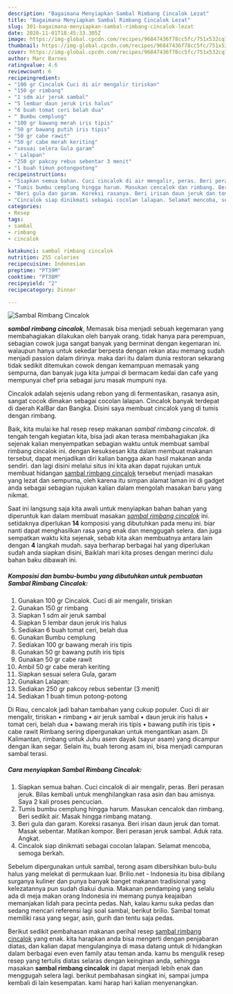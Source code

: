 ```yaml
---
description: "Bagaimana Menyiapkan Sambal Rimbang Cincalok Lezat"
title: "Bagaimana Menyiapkan Sambal Rimbang Cincalok Lezat"
slug: 301-bagaimana-menyiapkan-sambal-rimbang-cincalok-lezat
date: 2020-11-01T18:45:33.305Z
image: https://img-global.cpcdn.com/recipes/96847436f78cc5fc/751x532cq70/sambal-rimbang-cincalok-foto-resep-utama.jpg
thumbnail: https://img-global.cpcdn.com/recipes/96847436f78cc5fc/751x532cq70/sambal-rimbang-cincalok-foto-resep-utama.jpg
cover: https://img-global.cpcdn.com/recipes/96847436f78cc5fc/751x532cq70/sambal-rimbang-cincalok-foto-resep-utama.jpg
author: Marc Barnes
ratingvalue: 4.6
reviewcount: 6
recipeingredient:
- "100 gr Cincalok Cuci di air mengalir tiriskan"
- "150 gr rimbang"
- "1 sdm air jeruk sambal"
- "5 lembar daun jeruk iris halus"
- "6 buah tomat ceri belah dua"
- " Bumbu cemplung"
- "100 gr bawang merah iris tipis"
- "50 gr bawang putih iris tipis"
- "50 gr cabe rawit"
- "50 gr cabe merah keriting"
- "sesuai selera Gula garam"
- " Lalapan"
- "250 gr pakcoy rebus sebentar 3 menit"
- "1 buah timun potongpotong"
recipeinstructions:
- "Siapkan semua bahan. Cuci cincalok di air mengalir, peras. Beri perasan jeruk. Bilas kembali untuk menghilangkan rasa asin dan bau amisnya. Saya 2 kali proses pencucian."
- "Tumis bumbu cemplung hingga harum. Masukan cencalok dan rimbang. Beri sedikit air. Masak hingga rimbang matang."
- "Beri gula dan garam. Koreksi rasanya. Beri irisan daun jeruk dan tomat. Masak sebentar. Matikan kompor. Beri perasan jeruk sambal. Aduk rata. Angkat."
- "Cincalok siap dinikmati sebagai cocolan lalapan. Selamat mencoba, semoga berkah."
categories:
- Resep
tags:
- sambal
- rimbang
- cincalok

katakunci: sambal rimbang cincalok 
nutrition: 255 calories
recipecuisine: Indonesian
preptime: "PT39M"
cooktime: "PT38M"
recipeyield: "2"
recipecategory: Dinner

---
```



![Sambal Rimbang Cincalok](https://img-global.cpcdn.com/recipes/96847436f78cc5fc/751x532cq70/sambal-rimbang-cincalok-foto-resep-utama.jpg)

<b><i>sambal rimbang cincalok</i></b>, Memasak bisa menjadi sebuah kegemaran yang membahagiakan dilakukan oleh banyak orang. tidak hanya para perempuan, sebagian cowok juga sangat banyak yang berminat dengan kegemaran ini. walaupun hanya untuk sekedar berpesta dengan rekan atau memang sudah menjadi passion dalam dirinya. maka dari itu dalam dunia restoran sekarang tidak sedikit ditemukan cowok dengan kemampuan memasak yang sempurna, dan banyak juga kita jumpai di bermacam kedai dan cafe yang mempunyai chef pria sebagai juru masak mumpuni nya.

Cincalok adalah sejenis udang rebon yang di fermentasikan, rasanya asin, sangat cocok dimakan sebagai cocolan lalapan. Cincalok banyak terdepat di daerah KalBar dan Bangka. Disini saya membuat cincalok yang di tumis dengan rimbang.

Baik, kita mulai ke hal resep resep makanan <i>sambal rimbang cincalok</i>. di tengah tengah kegiatan kita, bisa jadi akan terasa membahagiakan jika sejenak kalian menyempatkan sebagian waktu untuk membuat sambal rimbang cincalok ini. dengan kesuksesan kita dalam membuat makanan tersebut, dapat menjadikan diri kalian bangga akan hasil makanan anda sendiri. dan lagi disini melalui situs ini kita akan dapat rujukan untuk membuat hidangan <u>sambal rimbang cincalok</u> tersebut menjadi masakan yang lezat dan sempurna, oleh karena itu simpan alamat laman ini di gadget anda sebagai sebagian rujukan kalian dalam mengolah masakan baru yang nikmat.


Saat ini langsung saja kita awali untuk menyiapkan bahan bahan yang diperuntuk kan dalam membuat masakan <u><i>sambal rimbang cincalok</i></u> ini. setidaknya diperlukan <b>14</b> komposisi yang dibutuhkan pada menu ini. biar nanti dapat menghasilkan rasa yang enak dan menggugah selera. dan juga sempatkan waktu kita sejenak, sebab kita akan membuatnya antara lain dengan <b>4</b> langkah mudah. saya berharap berbagai hal yang diperlukan sudah anda siapkan disini, Baiklah mari kita proses dengan merinci dulu bahan baku dibawah ini.

<!--inarticleads1-->

##### Komposisi dan bumbu-bumbu yang dibutuhkan untuk pembuatan Sambal Rimbang Cincalok:

1. Gunakan 100 gr Cincalok. Cuci di air mengalir, tiriskan
1. Gunakan 150 gr rimbang
1. Siapkan 1 sdm air jeruk sambal
1. Siapkan 5 lembar daun jeruk iris halus
1. Sediakan 6 buah tomat ceri, belah dua
1. Gunakan  Bumbu cemplung
1. Sediakan 100 gr bawang merah iris tipis
1. Gunakan 50 gr bawang putih iris tipis
1. Gunakan 50 gr cabe rawit
1. Ambil 50 gr cabe merah keriting
1. Siapkan sesuai selera Gula, garam
1. Gunakan  Lalapan:
1. Sediakan 250 gr pakcoy rebus sebentar (3 menit)
1. Sediakan 1 buah timun potong-potong


Di Riau, cencalok jadi bahan tambahan yang cukup populer. Cuci di air mengalir, tiriskan • rimbang • air jeruk sambal • daun jeruk iris halus • tomat ceri, belah dua • bawang merah iris tipis • bawang putih iris tipis • cabe rawit Rimbang sering dipergunakan untuk mengantikan asam. Di Kalimantan, rimbang untuk Juhu asem dayak (sayur asam) yang dicampur dengan ikan segar. Selain itu, buah terong asam ini, bisa menjadi campuran sambal terasi. 

<!--inarticleads2-->

##### Cara menyiapkan Sambal Rimbang Cincalok:

1. Siapkan semua bahan. Cuci cincalok di air mengalir, peras. Beri perasan jeruk. Bilas kembali untuk menghilangkan rasa asin dan bau amisnya. Saya 2 kali proses pencucian.
1. Tumis bumbu cemplung hingga harum. Masukan cencalok dan rimbang. Beri sedikit air. Masak hingga rimbang matang.
1. Beri gula dan garam. Koreksi rasanya. Beri irisan daun jeruk dan tomat. Masak sebentar. Matikan kompor. Beri perasan jeruk sambal. Aduk rata. Angkat.
1. Cincalok siap dinikmati sebagai cocolan lalapan. Selamat mencoba, semoga berkah.


Sebelum dipergunakan untuk sambal, terong asam dibersihkan bulu-bulu halus yang melekat di permukaan luar. Brilio.net - Indonesia itu bisa dibilang surganya kuliner dan punya banyak banget makanan tradisional yang kelezatannya pun sudah diakui dunia. Makanan pendamping yang selalu ada di meja makan orang Indonesia ini memang punya keajaiban memanjakan lidah para pecinta pedas. Nah, kalau kamu suka pedas dan sedang mencari referensi lagi soal sambal, berikut brilio. Sambal tomat memiliki rasa yang segar, asin, gurih dan tentu saja pedas. 

Berikut sedikit pembahasan makanan perihal resep <u>sambal rimbang cincalok</u> yang enak. kita harapkan anda bisa mengerti dengan penjabaran diatas, dan kalian dapat mengulanginya di masa datang untuk di hidangkan dalam berbagai even even family atau teman anda. kamu bs mengulik resep resep yang tertulis diatas selaras dengan keinginan anda, sehingga masakan <b>sambal rimbang cincalok</b> ini dapat menjadi lebih enak dan menggugah selera lagi. berikut pembahasan singkat ini, sampai jumpa kembali di lain kesempatan. kami harap hari kalian menyenangkan.
